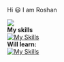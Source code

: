 Hi 😃 I am Roshan

![](https://komarev.com/ghpvc/?username=Roshan2059)<br>
**My skills**<br>
[![My Skills](https://skillicons.dev/icons?i=html,css,js,jquery,bootstrap,php,mysql,postgres,c,java,git,github,vscode,atom,idea,eclipse&perline=8)](https://skillicons.dev)
<br>
**Will learn:**<br>
[![My Skills](https://skillicons.dev/icons?i=js,html,css,wasm)](https://skillicons.dev)
